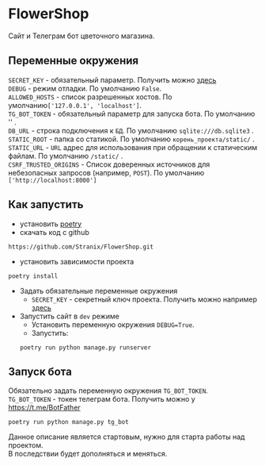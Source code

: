 # FlowerShop
Сайт и Телеграм бот цветочного магазина.

## Переменные окружения

`SECRET_KEY` - обязательный параметр. Получить можно [здесь](https://djecrety.ir/)  
`DEBUG` - режим отладки. По умолчанию `False`.  
`ALLOWED_HOSTS` - список разрешенных хостов. По умолчанию`['127.0.0.1', 'localhost']`.  
`TG_BOT_TOKEN` - обязательный параметр для запуска бота. По умолчанию '' .  
`DB_URL` - строка подключения к `БД`. По умолчанию `sqlite:///db.sqlite3` .  
`STATIC_ROOT` - папка со статикой. По умолчанию `корень_проекта/static/` .  
`STATIC_URL` - `URL` адрес для использования при обращении к статическим файлам. По умолчанию `/static/` .  
`CSRF_TRUSTED_ORIGINS` - Список доверенных источников для небезопасных запросов (например, `POST`). По умолчанию `['http://localhost:8000']`  

## Как запустить
 - установить [poetry](https://python-poetry.org/docs/#installation)
 - скачать код с github
```shell
https://github.com/Stranix/FlowerShop.git
```
 - установить зависимости проекта
```shell
poetry install
```
 - Задать обязательные переменные окружения
    - `SECRET_KEY` - секретный ключ проекта. Получить можно например [здесь](https://djecrety.ir/)
 - Запустить сайт в `dev` режиме
   - Установить переменную окружения `DEBUG=True`.
   - Запустить:
   ```shell
   poetry run python manage.py runserver
   ```
## Запуск бота
Обязательно задать переменную окружения `TG_BOT_TOKEN`.  
`TG_BOT_TOKEN` - токен телеграм бота. Получить можно у https://t.me/BotFather
```shell
poetry run python manage.py tg_bot
```

Данное описание является стартовым, нужно для старта работы над проектом.  
В последствии будет дополняться и меняться.